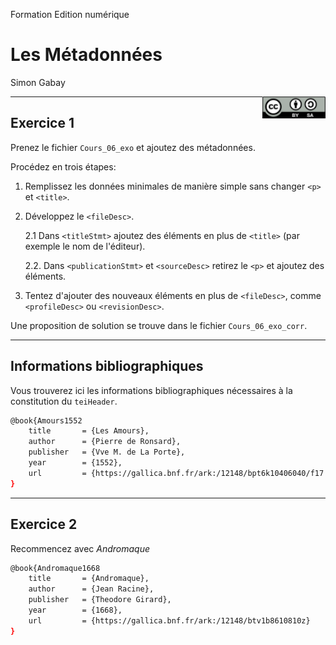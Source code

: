 Formation Edition numérique

# Les Métadonnées

Simon Gabay

<img style="float: right; width: 20%;" src="../Cours_06_images/cc-by-sa.png">

---
## Exercice 1

Prenez le fichier `Cours_06_exo` et ajoutez des métadonnées.

Procédez en trois étapes:

1. Remplissez les données minimales de manière simple sans changer `<p>` et `<title>`.

2. Développez le `<fileDesc>`.

	2.1 Dans `<titleStmt>` ajoutez des éléments en plus de `<title>` (par exemple le nom de l'éditeur).

	2.2. Dans `<publicationStmt>` et `<sourceDesc>` retirez le `<p>` et ajoutez des éléments.

4. Tentez d'ajouter des nouveaux éléments en plus de  `<fileDesc>`, comme `<profileDesc>` ou `<revisionDesc>`.

Une proposition de solution se trouve dans le fichier `Cours_06_exo_corr`.

---

## Informations bibliographiques

Vous trouverez ici les informations bibliographiques nécessaires à la constitution du `teiHeader`.

```bash
@book{Amours1552
    title       = {Les Amours},
    author      = {Pierre de Ronsard},
    publisher   = {Vve M. de La Porte},
    year        = {1552},
    url         = {https://gallica.bnf.fr/ark:/12148/bpt6k10406040/f17.image}
}
```

---
## Exercice 2

Recommencez avec _Andromaque_

```bash
@book{Andromaque1668
    title       = {Andromaque},
    author      = {Jean Racine},
    publisher   = {Theodore Girard},
    year        = {1668},
    url         = {https://gallica.bnf.fr/ark:/12148/btv1b8610810z}
}
```
